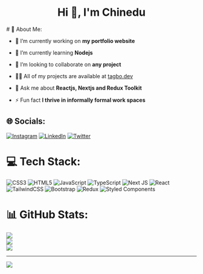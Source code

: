 <h1 align="center">Hi 👋, I'm Chinedu</h1>
# 💫 About Me:

- 🔭 I’m currently working on **my portfolio website**

- 🌱 I’m currently learning **Nodejs**

- 👯 I’m looking to collaborate on **any project**

- 👨‍💻 All of my projects are available at [tagbo.dev](tagbo.dev)

- 💬 Ask me about **Reactjs, Nextjs and Redux Toolkit**

- ⚡ Fun fact **I thrive in informally formal work spaces**



## 🌐 Socials:
[![Instagram](https://img.shields.io/badge/Instagram-%23E4405F.svg?logo=Instagram&logoColor=white)](https://instagram.com/tagbochineduu) [![LinkedIn](https://img.shields.io/badge/LinkedIn-%230077B5.svg?logo=linkedin&logoColor=white)](https://linkedin.com/in/tagbochinedu) [![Twitter](https://img.shields.io/badge/Twitter-%231DA1F2.svg?logo=Twitter&logoColor=white)](https://twitter.com/tagbochineduu) 

# 💻 Tech Stack:
![CSS3](https://img.shields.io/badge/css3-%231572B6.svg?style=for-the-badge&logo=css3&logoColor=white) ![HTML5](https://img.shields.io/badge/html5-%23E34F26.svg?style=for-the-badge&logo=html5&logoColor=white) ![JavaScript](https://img.shields.io/badge/javascript-%23323330.svg?style=for-the-badge&logo=javascript&logoColor=%23F7DF1E) ![TypeScript](https://img.shields.io/badge/typescript-%23007ACC.svg?style=for-the-badge&logo=typescript&logoColor=white) ![Next JS](https://img.shields.io/badge/Next-black?style=for-the-badge&logo=next.js&logoColor=white) ![React](https://img.shields.io/badge/react-%2320232a.svg?style=for-the-badge&logo=react&logoColor=%2361DAFB) ![TailwindCSS](https://img.shields.io/badge/tailwindcss-%2338B2AC.svg?style=for-the-badge&logo=tailwind-css&logoColor=white) ![Bootstrap](https://img.shields.io/badge/bootstrap-%23563D7C.svg?style=for-the-badge&logo=bootstrap&logoColor=white) ![Redux](https://img.shields.io/badge/redux-%23593d88.svg?style=for-the-badge&logo=redux&logoColor=white) ![Styled Components](https://img.shields.io/badge/styled--components-DB7093?style=for-the-badge&logo=styled-components&logoColor=white) 
# 📊 GitHub Stats:
![](https://github-readme-stats.vercel.app/api?username=tagbochinedu&theme=algolia&hide_border=false&include_all_commits=false&count_private=false)<br/>
![](https://github-readme-streak-stats.herokuapp.com/?user=tagbochinedu&theme=algolia&hide_border=false)<br/>
![](https://github-readme-stats.vercel.app/api/top-langs/?username=tagbochinedu&theme=algolia&hide_border=false&include_all_commits=false&count_private=false&layout=compact)

---
[![](https://visitcount.itsvg.in/api?id=tagbochinedu&icon=0&color=0)](https://visitcount.itsvg.in)

<!-- Proudly created with GPRM ( https://gprm.itsvg.in ) -->

<!---
tagbochinedu/tagbochinedu is a ✨ special ✨ repository because its `README.md` (this file) appears on your GitHub profile.
You can click the Preview link to take a look at your changes.
--->
